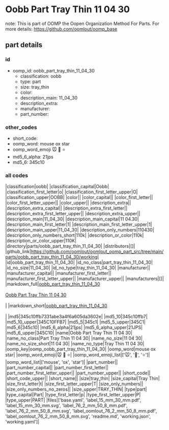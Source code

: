 # Oobb Part Tray Thin 11 04 30  

note: This is part of OOMP the Oopen Organization Method For Parts. For more details: https://github.com/oomlout/oomp_base

##  part details





### id
* oomp_id: oobb_part_tray_thin_11_04_30
  * classification: oobb
  * type: part
  * size: tray_thin
  * color: 
  * description_main: 11_04_30
  * description_extra: 
  * manufacturer: 
  * part_number: 

### other_codes
* short_code: 
* oomp_word: mouse ox star
* oomp_word_emoji :mouse: :ox: :star:
* md5_6_alpha: 21jps
* md5_6: 345c10

### all codes 
|classification|oobb|
|classification_capital|Oobb|
|classification_first_letter|o|
|classification_first_letter_upper|O|
|classification_upper|OOBB|
|color||
|color_capital||
|color_first_letter||
|color_first_letter_upper||
|color_upper||
|description_extra||
|description_extra_capital||
|description_extra_first_letter||
|description_extra_first_letter_upper||
|description_extra_upper||
|description_main|11_04_30|
|description_main_capital|11 04.30|
|description_main_first_letter|1|
|description_main_first_letter_upper|1|
|description_main_upper|11_04_30|
|description_only_numbers|110430|
|description_only_numbers_short|110k|
|description_or_color|110k|
|description_or_color_upper|110K|
|directory|parts/oobb_part_tray_thin_11_04_30|
|distributors|[]|
|github_link|https://github.com/oomlout/oomlout_oomp_part_src/tree/main/parts/oobb_part_tray_thin_11_04_30/working|
|id|oobb_part_tray_thin_11_04_30|
|id_no_class|part_tray_thin_11_04_30|
|id_no_size|11_04_30|
|id_no_type|tray_thin_11_04_30|
|manufacturer||
|manufacturer_capital||
|manufacturer_first_letter||
|manufacturer_first_letter_upper||
|manufacturer_upper||
|manufacturers|[]|
|markdown_full|[oobb_part_tray_thin_11_04_30](https://github.com/oomlout/oomlout_oomp_part_src/tree/main/parts/oobb_part_tray_thin_11_04_30/working)<br>[](https://github.com/oomlout/oomlout_oomp_part_src/tree/main/parts/oobb_part_tray_thin_11_04_30/working)<br>[Oobb Part Tray Thin 11 04 30](https://github.com/oomlout/oomlout_oomp_part_src/tree/main/parts/oobb_part_tray_thin_11_04_30/working)<br><br>|
|markdown_short|[oobb_part_tray_thin_11_04_30](https://github.com/oomlout/oomlout_oomp_part_src/tree/main/parts/oobb_part_tray_thin_11_04_30/working)<br><br>|
|md5|345c10ffb7331abe3a4f6a605da3602e|
|md5_10|345c10ffb7|
|md5_10_upper|345C10FFB7|
|md5_5|345c1|
|md5_5_upper|345C1|
|md5_6|345c10|
|md5_6_alpha|21jps|
|md5_6_alpha_upper|21JPS|
|md5_6_upper|345C10|
|name|Oobb Part Tray Thin 11 04 30|
|name_no_class|Part Tray Thin 11 04 30|
|name_no_size|11 04 30|
|name_no_size_short|11 04 30|
|name_no_type|Tray Thin 11 04 30|
|oomp_key|oomp_oobb_part_tray_thin_11_04_30|
|oomp_word|mouse ox star|
|oomp_word_emoji|:mouse: :ox: :star:|
|oomp_word_emoji_list|[':mouse:', ':ox:', ':star:']|
|oomp_word_list|['mouse', 'ox', 'star']|
|part_number||
|part_number_capital||
|part_number_first_letter||
|part_number_first_letter_upper||
|part_number_upper||
|short_code||
|short_code_upper||
|short_name||
|size|tray_thin|
|size_capital|Tray Thin|
|size_first_letter|t|
|size_first_letter_upper|T|
|size_only_numbers||
|size_only_numbers_no_zeros||
|size_upper|TRAY_THIN|
|type|part|
|type_capital|Part|
|type_first_letter|p|
|type_first_letter_upper|P|
|type_upper|PART|
|files|['base.yaml', 'label_15_mm_30_mm.pdf', 'label_15_mm_30_mm.svg', 'label_76_2_mm_50_8_mm.pdf', 'label_76_2_mm_50_8_mm.svg', 'label_oomlout_76_2_mm_50_8_mm.pdf', 'label_oomlout_76_2_mm_50_8_mm.svg', 'readme.md', 'working.json', 'working.yaml']|
